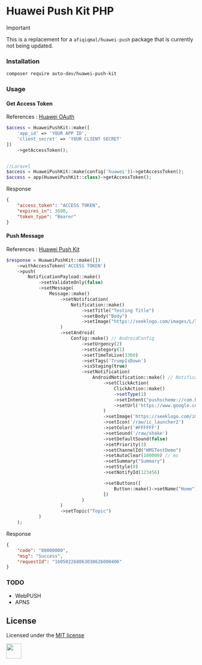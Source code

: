 # Huawei Push Kit PHP

> [!IMPORTANT]
> This is a replacement for a `afiqiqmal/huawei-push` package that is currently not being updated.

### Installation

```sh
composer require avto-dev/huawei-push-kit
```

### Usage

#### Get Access Token

References : [Huawei OAuth](https://developer.huawei.com/consumer/en/doc/development/HMSCore-Guides-V5/open-platform-oauth-0000001053629189-V5#EN-US_TOPIC_0000001053629189__section12493191334711)
```php
$access = HuaweiPushKit::make([
    'app_id' => 'YOUR APP ID',
    'client_secret' => 'YOUR CLIENT SECRET'
])
    ->getAccessToken();


//Laravel
$access = HuaweiPushKit::make(config('huawei'))->getAccessToken();
$access = app(HuaweiPushKit::class)->getAccessToken();
```

Response

```json
{
    "access_token": "ACCESS TOKEN",
    "expires_in": 3600,
    "token_type": "Bearer"
}
```

#### Push Message

References : [Huawei Push Kit](https://developer.huawei.com/consumer/en/doc/development/HMSCore-References-V5/https-send-api-0000001050986197-V5#EN-US_TOPIC_0000001050986197__p2559323141314)
```php
$response = HuaweiPushKit::make([])
    ->withAccessToken('ACCESS TOKEN')
    ->push(
        NotificationPayload::make()
            ->setValidateOnly(false)
            ->setMessage(
                Message::make()
                    ->setNotification(
                        Notification::make()
                            ->setTitle("Testing Title")
                            ->setBody("Body")
                            ->setImage("https://seeklogo.com/images/L/laravel-logo-41EC1D4C3F-seeklogo.com.png")
                    )
                    ->setAndroid(
                        Config::make() // AndroidConfig
                            ->setUrgency(2)
                            ->setCategory(1)
                            ->setTimeToLive(3360)
                            ->setTags('TrumpIsDown')
                            ->isStaging(true)
                            ->setNotification(
                                AndroidNotification::make() // Notification
                                    ->setClickAction(
                                        ClickAction::make()
                                        ->setType(1)
                                        ->setIntent("pushscheme://com.huawei.hms.hmsdemo/deeplink?#Intent;i.isFeed=1;S.feedDocId=0LauP4X6;end")
                                        ->setUrl('https://www.google.com')
                                    )
                                    ->setImage('https://seeklogo.com/images/L/laravel-logo-41EC1D4C3F-seeklogo.com.png')
                                    ->setIcon('/raw/ic_launcher2')
                                    ->setColor('#FFFFFF')
                                    ->setSound('/raw/shake')
                                    ->setDefaultSound(false)
                                    ->setPriority(3)
                                    ->setChannelId("HMSTestDemo")
                                    ->setAutoClear(100000) // ms
                                    ->setSummary("Summary")
                                    ->setStyle(0)
                                    ->setNotifyId(123456)

                                    ->setButtons([
                                        Button::make()->setName("Home")->setActionType(0)
                                    ])
                            )
                    )
                    ->setTopic("Topic")
            )
    );
```

Response

```json
{
    "code": "80000000",
    "msg": "Success",
    "requestId": "160502268063038626000406"
}
```



### TODO

- WebPUSH
- APNS


## License
Licensed under the [MIT license](http://opensource.org/licenses/MIT)


<a href="https://www.paypal.com/paypalme/mhi9388?locale.x=en_US"><img src="https://i.imgur.com/Y2gqr2j.png" height="40"></a>
